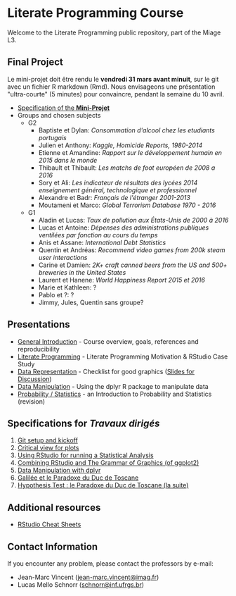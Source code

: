 # Literate Programming Course

Welcome to the Literate Programming public repository, part of the Miage L3.

## Final Project

Le mini-projet doit être rendu le **vendredi 31 mars avant minuit**,
sur le git avec un fichier R markdown (Rmd). Nous envisageons une
présentation "ultra-courte" (5 minutes) pour convaincre, pendant la
semaine du 10 avril.

- [Specification of the **Mini-Projet**](./Project.espec.md)
- Groups and chosen subjects
  - G2
    - Baptiste et Dylan: *Consommation d'alcool chez les etudiants portugais*
    - Julien et Anthony: *Kaggle, Homicide Reports, 1980-2014*
    - Etienne et Amandine: *Rapport sur le développement humain en 2015 dans le monde*
    - Thibault et Thibault: *Les matchs de foot européen de 2008 a 2016*
    - Sory et Ali: *Les indicateur de résultats des lycées 2014 enseignement général, technologique et professionnel*
    - Alexandre et Badr: *Français de l'étranger 2001-2013*
    - Moutameni et Marco: *Global Terrorism Database 1970 - 2016*
  - G1
    - Aladin et Lucas: *Taux de pollution aux États-Unis de 2000 à 2016*
    - Lucas et Antoine: *Dépenses des administrations publiques ventilées par fonction au cours du temps*
    - Anis et Assane: *International Debt Statistics*
    - Quentin et Andréas: *Recommend video games from 200k steam user interactions*
    - Carine et Damien: *2K+ craft canned beers from the US and 500+ breweries in the United States*
    - Laurent et Hanene: *World Happiness Report 2015 et 2016*
    - Marie et Kathleen: ?
    - Pablo et ?: ?
    - Jimmy, Jules, Quentin sans groupe?

## Presentations

- [General Introduction](./Presentation/0-Introduction/Transp-Prog-Lit-2017.pdf) - Course overview, goals, references and reproducibility
- [Literate Programming](./Presentation/1-LitProg/1-LitProg.pdf) - Literate Programming Motivation & RStudio Case Study
- [Data Representation](./Presentation/2-Visualization/main/Visualisation.2017.02.07.pdf) - Checklist for good graphics ([Slides for Discussion](./Presentation/2-Visualization/2-Visualization.pdf))
- [Data Manipulation](./Presentation/3-Manipulation/3-Manipulation.pdf) - Using the dplyr R package to manipulate data
- [Probability / Statistics](./Presentation/4-RevProbability/3_introduction_to_statistics_sel.pdf) - an Introduction to Probability and Statistics (revision)

## Specifications for *Travaux dirigés*

1. [Git setup and kickoff](./TD1.espec.md)
2. [Critical view for plots](./TD2.espec.md)
3. [Using RStudio for running a Statistical Analysis](./TD3.espec.md)
4. [Combining RStudio and The Grammar of Graphics (of ggplot2)](./TD4.espec.md)
5. [Data Manipulation with dplyr](./TD5.espec.md)
6. [Galilée et le Paradoxe du Duc de Toscane](./TD6.espec.md)
7. [Hypothesis Test : le Paradoxe du Duc de Toscane (la suite)](./TD7/TD7.Rmd)

## Additional resources

- [RStudio Cheat Sheets](https://www.rstudio.com/resources/cheatsheets/)

## Contact Information

If you encounter any problem, please contact the professors by e-mail:
- Jean-Marc Vincent (jean-marc.vincent@imag.fr)
- Lucas Mello Schnorr (schnorr@inf.ufrgs.br)
